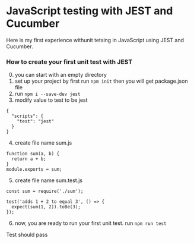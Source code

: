 # JavaScript testing with JEST and Cucumber

Here is my first experience withunit tetsing in JavaScript using JEST and Cucumber.

### How to create your first unit test with JEST

0. you can start with an empty directory
1. set up your project by first run ```npm init``` then you will get package.json file
2. run ```npm i --save-dev jest```
3. modify value to test to be jest
```
{
  "scripts": {
    "test": "jest"
  }
}
```
4. create file name sum.js

```
function sum(a, b) {
  return a + b;
}
module.exports = sum;
```

5. create file name sum.test.js

```
const sum = require('./sum');

test('adds 1 + 2 to equal 3', () => {
  expect(sum(1, 2)).toBe(3);
});
```
6. now, you are ready to run your first unit test. run ```npm run test```

Test should pass
